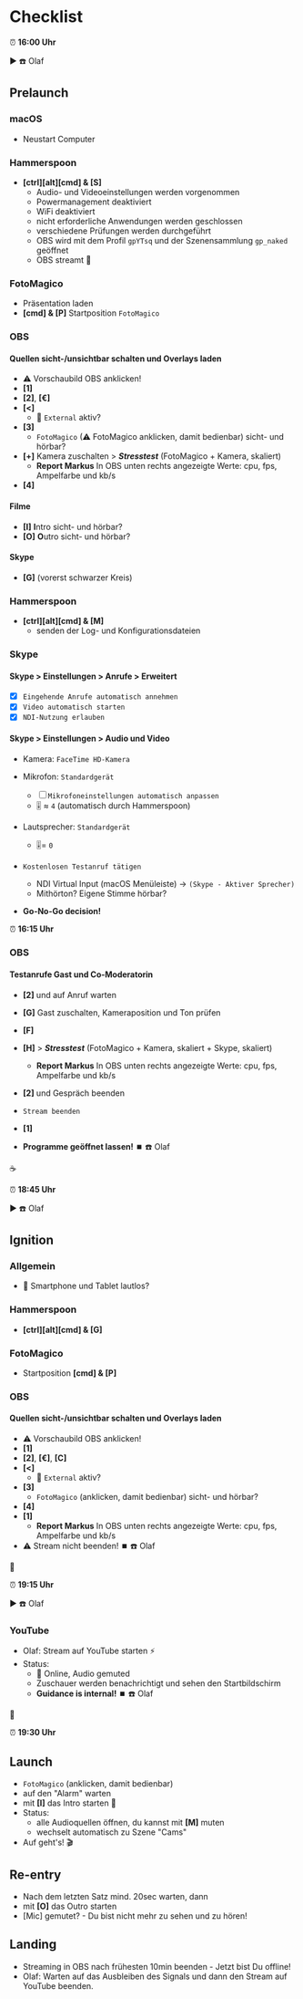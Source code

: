 # Checklist
⏰ **16:00 Uhr**

▶️ ☎️  Olaf
## Prelaunch
### macOS
* Neustart Computer

### Hammerspoon
* **[ctrl][alt][cmd] & [S]**
    * Audio- und Videoeinstellungen werden vorgenommen
    * Powermanagement deaktiviert
    * WiFi deaktiviert
    * nicht erforderliche Anwendungen werden geschlossen
    * verschiedene Prüfungen werden durchgeführt
    * OBS wird mit dem Profil `gpYTsq` und der Szenensammlung `gp_naked` geöffnet
    * OBS streamt 🔴

### FotoMagico
* Präsentation laden
* **[cmd] & [P]** Startposition `FotoMagico`

### OBS
#### Quellen sicht-/unsichtbar schalten und Overlays laden
* ⚠ Vorschaubild OBS anklicken!
* **[1]**
* **[2]**, **[€]**
* **[<]**
    * 🎥 `External` aktiv?
* **[3]**
    * `FotoMagico` (⚠ FotoMagico anklicken, damit bedienbar) sicht- und hörbar?
* **[+]** Kamera zuschalten > ***Stresstest*** (FotoMagico + Kamera, skaliert)
    * **Report Markus** In OBS unten rechts angezeigte Werte: cpu, fps, Ampelfarbe und kb/s
* **[4]**

#### Filme
* **[I]** **I**ntro sicht- und hörbar?
* **[O]** **O**utro sicht- und hörbar?

#### Skype
* **[G]** \(vorerst schwarzer Kreis)

### Hammerspoon
* **[ctrl][alt][cmd] & [M]**
    * senden der Log- und Konfigurationsdateien

### Skype
#### Skype > Einstellungen > Anrufe > Erweitert
* ☒ `Eingehende Anrufe automatisch annehmen`
* ☒ `Video automatisch starten`
* ☒ `NDI-Nutzung erlauben`

#### Skype > Einstellungen > Audio und Video
* Kamera: `FaceTime HD-Kamera`

* Mikrofon: `Standardgerät`
    * ☐ `Mikrofoneinstellungen automatisch anpassen`
    * 🎚️ ≈ `4` (automatisch durch Hammerspoon)

* Lautsprecher: `Standardgerät`
    * 🎚️= `0`

* `Kostenlosen Testanruf tätigen`
    * NDI Virtual Input (macOS Menüleiste) -> `(Skype - Aktiver Sprecher)`
    * Mithörton? Eigene Stimme hörbar?
* **Go-No-Go decision!**

⏰ **16:15 Uhr**
### OBS
#### Testanrufe Gast und Co-Moderatorin
* **[2]** und auf Anruf warten
* **[G]** Gast zuschalten, Kameraposition und Ton prüfen
* **[F]**
* **[H]** > ***Stresstest*** (FotoMagico + Kamera, skaliert + Skype, skaliert)
    * **Report Markus** In OBS unten rechts angezeigte Werte: cpu, fps, Ampelfarbe und kb/s
* **[2]** und Gespräch beenden

* `Stream beenden`
* **[1]**
* **Programme geöffnet lassen!**
⏹️ ☎️  Olaf  

☕

⏰ **18:45 Uhr**

▶️ ☎️  Olaf
## Ignition

### Allgemein
* 📴 Smartphone und Tablet lautlos?

### Hammerspoon
* **[ctrl][alt]\[cmd] & [G]**

### FotoMagico
* Startposition **[cmd] & [P]**

### OBS
#### Quellen sicht-/unsichtbar schalten und Overlays laden
* ⚠ Vorschaubild OBS anklicken!
* **[1]**
* **[2]**, **[€]**, **[C]**
* **[<]**
    * 🎥 `External` aktiv?
* **[3]**
    * `FotoMagico` (anklicken, damit bedienbar) sicht- und hörbar?
* **[4]**
* **[1]**
    * **Report Markus** In OBS unten rechts angezeigte Werte: cpu, fps, Ampelfarbe und kb/s
* ⚠ Stream nicht beenden!
⏹️ ☎️  Olaf  

🚽

⏰ **19:15 Uhr**

▶️ ☎️  Olaf
### YouTube
* Olaf: Stream auf YouTube starten ⚡️
* Status:
    * 🔴 Online, Audio gemuted
    * Zuschauer werden benachrichtigt und sehen den Startbildschirm
    * **Guidance is internal!**
⏹️ ☎️  Olaf  

🚽

⏰ **19:30 Uhr**
## Launch
* `FotoMagico` (anklicken, damit bedienbar)
* auf den "Alarm" warten
* mit **[I]** das Intro starten 🚀
* Status:
    * alle Audioquellen öffnen, du kannst mit **[M]** muten
    * wechselt automatisch zu Szene "Cams"
* Auf geht's! 🎬

## Re-entry
* Nach dem letzten Satz mind. 20sec warten, dann
* mit **[O]** das Outro starten
* [Mic] gemutet? - Du bist nicht mehr zu sehen und zu hören!

## Landing
* Streaming in OBS nach frühesten 10min beenden - Jetzt bist Du offline!
* Olaf: Warten auf das Ausbleiben des Signals und dann den Stream auf YouTube beenden.
